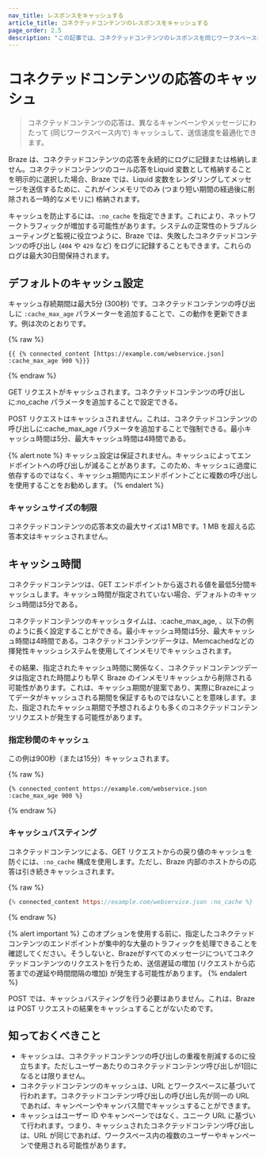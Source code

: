 ```yaml
---
nav_title: レスポンスをキャッシュする
article_title: コネクテッドコンテンツのレスポンスをキャッシュする
page_order: 2.5
description: "この記事では、コネクテッドコンテンツのレスポンスを同じワークスペース内の異なるキャンペーンやメッセージにまたがってキャッシュし、送信速度を最適化する方法について説明する。"
---
```


# コネクテッドコンテンツの応答のキャッシュ

> コネクテッドコンテンツの応答は、異なるキャンペーンやメッセージにわたって (同じワークスペース内で) キャッシュして、送信速度を最適化できます。

Braze は、コネクテッドコンテンツの応答を永続的にログに記録または格納しません。コネクテッドコンテンツのコール応答をLiquid 変数として格納することを明示的に選択した場合、Braze では、Liquid 変数をレンダリングしてメッセージを送信するために、これがインメモリでのみ (つまり短い期間の経過後に削除される一時的なメモリに) 格納されます。

キャッシュを防止するには、`:no_cache` を指定できます。これにより、ネットワークトラフィックが増加する可能性があります。システムの正常性のトラブルシューティングと監視に役立つように、Braze では、失敗したコネクテッドコンテンツの呼び出し (`404` や `429` など) をログに記録することもできます。これらのログは最大30日間保持されます。

## デフォルトのキャッシュ設定

キャッシュ存続期間は最大5分 (300秒) です。コネクテッドコンテンツの呼び出しに `:cache_max_age` パラメーターを追加することで、この動作を更新できます。例は次のとおりです。

{% raw %}
```
{{ {% connected_content [https://example.com/webservice.json] :cache_max_age 900 %}}}
```
{% endraw %}

GET リクエストがキャッシュされます。コネクテッドコンテンツの呼び出しに:no_cache パラメータを追加することで設定できる。

POST リクエストはキャッシュされません。これは、コネクテッドコンテンツの呼び出しに:cache_max_age パラメータを追加することで強制できる。最小キャッシュ時間は5分、最大キャッシュ時間は4時間である。

{% alert note %}
キャッシュ設定は保証されません。キャッシュによってエンドポイントへの呼び出しが減ることがあります。このため、キャッシュに過度に依存するのではなく、キャッシュ期間内にエンドポイントごとに複数の呼び出しを使用することをお勧めします。
{% endalert %}

### キャッシュサイズの制限

コネクテッドコンテンツの応答本文の最大サイズは1 MBです。1 MB を超える応答本文はキャッシュされません。

## キャッシュ時間 

コネクテッドコンテンツは、GET エンドポイントから返される値を最低5分間キャッシュします。キャッシュ時間が指定されていない場合、デフォルトのキャッシュ時間は5分である。

コネクテッドコンテンツのキャッシュタイムは、:cache_max_age, 、以下の例のように長く設定することができる。最小キャッシュ時間は5分、最大キャッシュ時間は4時間である。コネクテッドコンテンツデータは、Memcachedなどの揮発性キャッシュシステムを使用してインメモリでキャッシュされます。 

その結果、指定されたキャッシュ時間に関係なく、コネクテッドコンテンツデータは指定された時間よりも早く Braze のインメモリキャッシュから削除される可能性があります。これは、キャッシュ期間が提案であり、実際にBrazeによってデータがキャッシュされる期間を保証するものではないことを意味します。また、指定されたキャッシュ期間で予想されるよりも多くのコネクテッドコンテンツリクエストが発生する可能性があります。

### 指定秒間のキャッシュ

この例は900秒（または15分）キャッシュされます。

{% raw %}
```
{% connected_content https://example.com/webservice.json :cache_max_age 900 %}
```
{% endraw %}

### キャッシュバスティング

コネクテッドコンテンツによる、GET リクエストからの戻り値のキャッシュを防ぐには、`:no_cache` 構成を使用します。ただし、Braze 内部のホストからの応答は引き続きキャッシュされます。

{% raw %}
```js
{% connected_content https://example.com/webservice.json :no_cache %}
```
{% endraw %}

{% alert important %}
このオプションを使用する前に、指定したコネクテッドコンテンツのエンドポイントが集中的な大量のトラフィックを処理できることを確認してください。そうしないと、Brazeがすべてのメッセージについてコネクテッドコンテンツのリクエストを行うため、送信遅延の増加 (リクエストから応答までの遅延や時間間隔の増加) が発生する可能性があります。
{% endalert %}

POST では、キャッシュバスティングを行う必要はありません。これは、Braze は POST リクエストの結果をキャッシュすることがないためです。

## 知っておくべきこと

- キャッシュは、コネクテッドコンテンツの呼び出しの重複を削減するのに役立ちます。ただしユーザーあたりのコネクテッドコンテンツ呼び出しが1回になるとは限りません。
- コネクテッドコンテンツのキャッシュは、URL とワークスペースに基づいて行われます。コネクテッドコンテンツ呼び出しの呼び出し先が同一の URL であれば、キャンペーンやキャンバス間でキャッシュすることができます。
- キャッシュはユーザー ID やキャンペーンではなく、ユニーク URL に基づいて行われます。つまり、キャッシュされたコネクテッドコンテンツ呼び出しは、URL が同じであれば、ワークスペース内の複数のユーザーやキャンペーンで使用される可能性があります。
